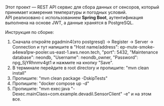 Этот проект — REST API сервис для сбора данных от сенсоров, который принимает измерения температуры и погодных условий.  
API реализовано с использованием **Spring Boot**, аутентификация выполнена на основе JWT, а данные хранятся в PostgreSQL.

Инструкция по сборке:
1. Сначала откройте pgadmin4(это postgresql) -> Register -> Server -> Connection и тут напишите в "Host name/address": ep-mute-smoke-a4ewa1pw-pooler.us-east-1.aws.neon.tech, "port": 5432, "Maintenance database": neondb, "Username": neondb_owner, "Password": npg_SjYRhnmv4gt1 и нажмите на кнопку "Save".
2. В терминале перейдите в root directory и пропишите: "mvn clean install"
3. Пропишите: "mvn clean package -DskipTests"
4. Пропишите: "docker compose up -d"
5. Пропишите: "mvn exec:java "-Dexec.mainClass=com.example.devadil.SensorClient" -e" и на этом все. 
